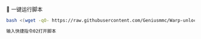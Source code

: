 🚀 一键运行脚本

```bash
bash <(wget -qO- https://raw.githubusercontent.com/Geniusmmc/Warp-unlock/main/warp_manager.sh)

输入快捷指令02打开脚本
```

